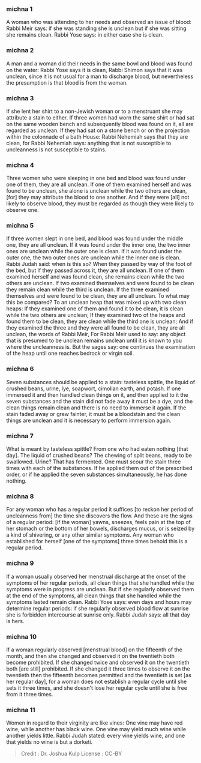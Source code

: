 
### michna 1
A woman who was attending to her needs and observed an issue of blood: Rabbi Meir says: if she was standing she is unclean but if she was sitting she remains clean. Rabbi Yose says: in either case she is clean.

### michna 2
A man and a woman did their needs in the same bowl and blood was found on the water: Rabbi Yose says it is clean, Rabbi Shimon says that it was unclean, since it is not usual for a man to discharge blood, but nevertheless the presumption is that blood is from the woman.

### michna 3
If she lent her shirt to a non-Jewish woman or to a menstruant she may attribute a stain to either. If three women had worn the same shirt or had sat on the same wooden bench and subsequently blood was found on it, all are regarded as unclean. If they had sat on a stone bench or on the projection within the colonnade of a bath House: Rabbi Nehemiah says that they are clean, for Rabbi Nehemiah says: anything that is not susceptible to uncleanness is not susceptible to stains.

### michna 4
Three women who were sleeping in one bed and blood was found under one of them, they are all unclean. If one of them examined herself and was found to be unclean, she alone is unclean while the two others are clean, [for] they may attribute the blood to one another. And if they were [all] not likely to observe blood, they must be regarded as though they were likely to observe one.

### michna 5
If three women slept in one bed, and blood was found under the middle one, they are all unclean. If it was found under the inner one, the two inner ones are unclean while the outer one is clean. If it was found under the outer one, the two outer ones are unclean while the inner one is clean. Rabbi Judah said: when is this so?  When they passed by way of the foot of the bed, but if they passed across it, they are all unclean. If one of them examined herself and was found clean, she remains clean while the two others are unclean. If two examined themselves and were found to be clean they remain clean while the third is unclean. If the three examined themselves and were found to be clean, they are all unclean. To what may this be compared? To an unclean heap that was mixed up with two clean heaps: If they examined one of them and found it to be clean, it is clean while the two others are unclean; If they examined two of the heaps and found them to be clean, they are clean while the third one is unclean; And if they examined the three and they were all found to be clean, they are all unclean, the words of Rabbi Meir, For Rabbi Meir used to say: any object that is presumed to be unclean remains unclean until it is known to you where the uncleanness is. But the sages say: one continues the examination of the heap until one reaches bedrock or virgin soil.

### michna 6
Seven substances should be applied to a stain: tasteless spittle, the liquid of crushed beans, urine, lye, soapwort, cimolian earth, and potash. If one immersed it and then handled clean things on it, and then applied to it the seven substances and the stain did not fade away it must be a dye, and the clean things remain clean and there is no need to immerse it again. If the stain faded away or grew fainter, it must be a bloodstain and the clean things are unclean and it is necessary to perform immersion again.

### michna 7
What is meant by tasteless spittle? From one who had eaten nothing [that day]. The liquid of crushed beans? The chewing of split beans, ready to be swallowed. Urine? That has fermented. One must scour the stain three times with each of the substances. If he applied them out of the prescribed order, or if he applied the seven substances simultaneously, he has done nothing.

### michna 8
For any woman who has a regular period it suffices [to reckon her period of uncleanness from] the time she discovers the flow. And these are the signs of a regular period: [if the woman] yawns, sneezes, feels pain at the top of   her stomach or the bottom of her bowels, discharges mucus, or is seized by a kind of shivering, or any other similar symptoms. Any woman who established for herself [one of the symptoms] three times behold this is a regular period.

### michna 9
If a woman usually observed her menstrual discharge at the onset of the symptoms of her regular periods, all clean things that she handled while the symptoms were in progress are unclean. But if she regularly observed them at the end of the symptoms, all clean things that she handled while the symptoms lasted remain clean. Rabbi Yose says: even days and hours may determine regular periods: if she regularly observed blood flow at sunrise she is forbidden intercourse at sunrise only. Rabbi Judah says: all that day is hers.

### michna 10
If a woman regularly observed [menstrual blood] on the fifteenth of the month, and then she changed and observed it on the twentieth both become prohibited. If she changed twice and observed it on the twentieth both [are still] prohibited. If she changed it three times to observe it on the twentieth then the fifteenth becomes permitted and the twentieth is set [as her regular day], for a woman does not establish a regular cycle until she sets it three times, and she doesn't lose her regular cycle until she is free from it three times.

### michna 11
Women in regard to their virginity are like vines: One vine may have red wine, while another has black wine. One vine may yield much wine while another yields little. Rabbi Judah stated: every vine yields wine, and one that yields no wine is but a dorketi.

>Credit : Dr. Joshua Kulp
>License : CC-BY